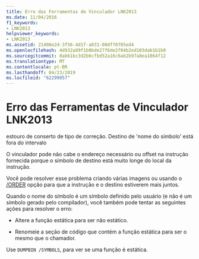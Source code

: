 ```yaml
---
title: Erro das Ferramentas de Vinculador LNK2013
ms.date: 11/04/2016
f1_keywords:
- LNK2013
helpviewer_keywords:
- LNK2013
ms.assetid: 21408e2d-3f56-4d1f-a031-00df70785ed4
ms.openlocfilehash: 4d932a89f1b0bde27f6de2f84b2ed103dab1b1b0
ms.sourcegitcommit: 0ab61bc3d2b6cfbd52a16c6ab2b97a8ea1864f12
ms.translationtype: MT
ms.contentlocale: pt-BR
ms.lasthandoff: 04/23/2019
ms.locfileid: "62299057"
---
```

# <a name="linker-tools-error-lnk2013"></a>Erro das Ferramentas de Vinculador LNK2013

estouro de conserto de tipo de correção. Destino de 'nome do símbolo' está fora do intervalo

O vinculador pode não cabe o endereço necessário ou offset na instrução fornecida porque o símbolo de destino está muito longe do local da instrução.

Você pode resolver esse problema criando várias imagens ou usando o [/ORDER](../../build/reference/order-put-functions-in-order.md) opção para que a instrução e o destino estiverem mais juntos.

Quando o nome do símbolo é um símbolo definido pelo usuário (e não é um símbolo gerado pelo compilador), você também pode tentar as seguintes ações para resolver o erro:

- Altere a função estática para ser não estático.

- Renomeie a seção de código que contém a função estática para ser o mesmo que o chamador.

Use `DUMPBIN /SYMBOLS`, para ver se uma função é estática.
